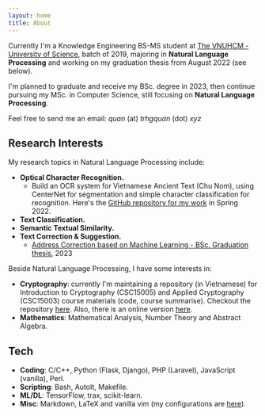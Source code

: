 ```yaml
---
layout: home
title: About
---
```


Currently I'm a Knowledge Engineering BS-MS student at [The VNUHCM - University of Science](https://en.hcmus.edu.vn), batch of 2019, majoring in **Natural Language Processing** and working on my graduation thesis from August 2022 (see below). 

I'm planned to graduate and receive my BSc. degree in 2023, then continue pursuing my MSc. in Computer Science, still focusing on **Natural Language Processing**.

Feel free to send me an email: *quan* (at) *trhgquan* (dot) *xyz*

## Research Interests
My research topics in Natural Language Processing include:
- **Optical Character Recognition.**
  - Build an OCR system for Vietnamese Ancient Text (Chu Nom), using CenterNet for segmentation and simple character classification for recognition. Here's the [GitHub repository for my work](https://github.com/trhgquan/OCR_chu_Nom) in Spring 2022.
- **Text Classification.**
- **Semantic Textual Similarity.**
- **Text Correction & Suggestion.**
  - [Address Correction based on Machine Learning - BSc. Graduation thesis](/address-correction-with-ml), 2023

Beside Natural Language Processing, I have some interests in:
- **Cryptography**: currently I'm maintaining a repository (in Vietnamese) for Introduction to Cryptography (CSC15005) and Applied Cryptography (CSC15003) course materials (code, course summarise). Checkout the repository [here](https://github.com/trhgquan/crypto). Also, there is an online version [here](https://trhgquan.github.io/crypto).
- **Mathematics**: Mathematical Analysis, Number Theory and Abstract Algebra.

## Tech
- **Coding**: C/C++, Python (Flask, Django), PHP (Laravel), JavaScript (vanilla), Perl.
- **Scripting**: Bash, AutoIt, Makefile.
- **ML/DL**: TensorFlow, trax, scikit-learn.
- **Misc**: Markdown, LaTeX  and vanilla vim (my configurations are [here](https://github.com/hwangswan/dotfiles)).
